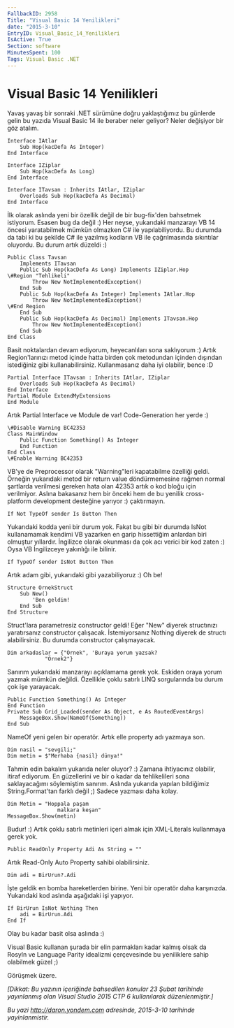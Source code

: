 ```yaml
---
FallbackID: 2958
Title: "Visual Basic 14 Yenilikleri"
date: "2015-3-10"
EntryID: Visual_Basic_14_Yenilikleri
IsActive: True
Section: software
MinutesSpent: 100
Tags: Visual Basic .NET
---
```

# Visual Basic 14 Yenilikleri
Yavaş yavaş bir sonraki .NET sürümüne doğru yaklaştığımız bu günlerde gelin bu yazıda Visual Basic 14 ile beraber neler geliyor? Neler değişiyor bir göz atalım. 

```VB
Interface IAtlar
    Sub Hop(kacDefa As Integer)
End Interface

Interface IZiplar
    Sub Hop(kacDefa As Long)
End Interface

Interface ITavsan : Inherits IAtlar, IZiplar
    Overloads Sub Hop(kacDefa As Decimal)
End Interface
```

İlk olarak aslında yeni bir özellik değil de bir bug-fix'den bahsetmek istiyorum. Esasen bug da değil :) Her neyse, yukarıdaki manzarayı VB 14 öncesi yaratabilmek mümkün olmazken C# ile yapılabiliyordu. Bu durumda da tabi ki bu şekilde C# ile yazılmış kodların VB ile çağrılmasında sıkıntılar oluyordu. Bu durum artık düzeldi :)

```VB
Public Class Tavsan
    Implements ITavsan  
    Public Sub Hop(kacDefa As Long) Implements IZiplar.Hop
\#Region "Tehlikeli"
        Throw New NotImplementedException()
    End Sub  
    Public Sub Hop(kacDefa As Integer) Implements IAtlar.Hop
        Throw New NotImplementedException()
\#End Region
    End Sub  
    Public Sub Hop(kacDefa As Decimal) Implements ITavsan.Hop
        Throw New NotImplementedException()
    End Sub
End Class
```

Basit noktalardan devam ediyorum, heyecanlıları sona saklıyorum :) Artık Region'larınızı metod içinde hatta birden çok metodundan içinden dışından istediğiniz gibi kullanabilirsiniz. Kullanmasanız daha iyi olabilir, bence :D

```VB
Partial Interface ITavsan : Inherits IAtlar, IZiplar
    Overloads Sub Hop(kacDefa As Decimal)
End Interface  
Partial Module ExtendMyExtensions
End Module
```

Artık Partial Interface ve Module de var! Code-Generation her yerde :)

```VB
\#Disable Warning BC42353
Class MainWindow
    Public Function Something() As Integer    
    End Function
End Class
\#Enable Warning BC42353
```

VB'ye de Preprocessor olarak "Warning"leri kapatabilme özelliği geldi. Örneğin yukarıdaki metod bir return value döndürmemesine rağmen normal şartlarda verilmesi gereken hata olan 42353 artık o kod bloğu için verilmiyor. Aslına bakasanız hem bir önceki hem de bu yenilik cross-platform development desteğine yarıyor :) çaktırmayın.

```VB
If Not TypeOf sender Is Button Then
```

Yukarıdaki kodda yeni bir durum yok. Fakat bu gibi bir durumda IsNot kullanamamak kendimi VB yazarken en garip hissettiğim anlardan biri olmuştur yıllardır. İngilizce olarak okunması da çok acı verici bir kod zaten :) Oysa VB İngilizceye yakınlığı ile bilinir.

```VB
If TypeOf sender IsNot Button Then
```

Artık adam gibi, yukarıdaki gibi yazabiliyoruz :) Oh be!

```VB
Structure OrnekStruct
    Sub New()
        'Ben geldim!
    End Sub
End Structure
```

Struct'lara parametresiz constructor geldi! Eğer "New" diyerek structınızı yaratırsanız constructor çalışacak. İstemiyorsanız Nothing diyerek de structı alabilirsiniz. Bu durumda constructor çalışmayacak.

```VB
Dim arkadaslar = {"Örnek", 'Buraya yorum yazsak?
            "Örnek2"}
```

Sanırım yukarıdaki manzarayı açıklamama gerek yok. Eskiden oraya yorum yazmak mümkün değildi. Özellikle çoklu satırlı LINQ sorgularında bu durum çok işe yarayacak.

```VB
Public Function Something() As Integer  
End Function  
Private Sub Grid_Loaded(sender As Object, e As RoutedEventArgs)
    MessageBox.Show(NameOf(Something))
End Sub
```

NameOf yeni gelen bir operatör. Artık elle property adı yazmaya son. 

```VB
Dim nasil = "sevgili;"
Dim metin = $"Merhaba {nasil} dünya!"
```

Tahmin edin bakalım yukarıda neler oluyor? :) Zamana ihtiyacınız olabilir, itiraf ediyorum. En güzellerini ve bir o kadar da tehlikelileri sona saklayacağımı söylemiştim sanırım. Aslında yukarıda yapılan bildiğimiz String.Format'tan farklı değil ;) Sadece yazması daha kolay.

```VB
Dim Metin = "Hoppala paşam
                malkara keşan"
MessageBox.Show(metin)
```

Budur! :) Artık çoklu satırlı metinleri içeri almak için XML-Literals kullanmaya gerek yok. 

```VB
Public ReadOnly Property Adi As String = ""
```

Artık Read-Only Auto Property sahibi olabilirsiniz.

```VB
Dim adi = BirUrun?.Adi
```

İşte geldik en bomba hareketlerden birine. Yeni bir operatör daha karşınızda. Yukarıdaki kod aslında aşağıdaki işi yapıyor.

```VB
If BirUrun IsNot Nothing Then
    adi = BirUrun.Adi
End If
```

Olay bu kadar basit olsa aslında :)

Visual Basic kullanan şurada bir elin parmakları kadar kalmış olsak da Rosyln ve Language Parity idealizmi çerçevesinde bu yeniliklere sahip olabilmek güzel ;) 

Görüşmek üzere.

*[Dikkat: Bu yazının içeriğinde bahsedilen konular 23 Şubat tarihinde yayınlanmış olan Visual Studio 2015 CTP 6 kullanılarak düzenlenmiştir.]*

*Bu yazi http://daron.yondem.com adresinde, 2015-3-10 tarihinde yayinlanmistir.*

